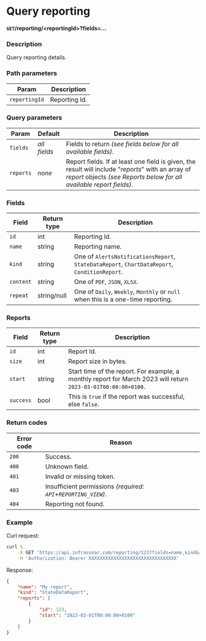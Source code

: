 # Query reporting
**`GET`/reporting/<reportingId\>?fields=...**

### Description
Query reporting details.

### Path parameters
Param               | Description
--------------------|-------------
`reportingId`       | Reporting Id.

### Query parameters
Param               | Default           | Description
--------------------|-------------------|-------------
`fields`            | _all fields_      | Fields to return _(see fields below for all available fields)_.
`reports`           | _none_            | Report fields. If at least one field is given, the result will include "_reports_" with an array of _report_ objects _(see Reports below for all available report fields)_.

### Fields
Field               | Return type   | Description
--------------------|---------------|-------------
`id`                | int           | Reporting Id.
`name`              | string        | Reporting name.
`kind`              | string        | One of `AlertsNotificationsReport`, `StateDataReport`, `ChartDataReport`, `ConditionReport`.
`content`           | string        | One of `PDF`, `JSON`, `XLSX`.
`repeat`            | string/null   | One of `Daily`, `Weekly`, `Monthly` or `null` when this is a one-time reporting.

### Reports
Field               | Return type   | Description
--------------------|---------------|-------------
`id`                | int           | Report Id.
`size`              | int           | Report size in bytes.
`start`             | string        | Start time of the report. For example, a monthly report for March 2023 will return `2023-03-01T00:00:00+0100`.
`success`           | bool          | This is `true` if the report was successful, else `false`.


### Return codes
Error code  | Reason
------------|--------
`200`       | Success.
`400`       | Unknown field.
`401`       | Invalid or missing token.
`403`       | Insufficient permissions _(required: `API`+`REPORTING_VIEW`)_.
`404`       | Reporting not found.

### Example
Curl request:
```bash
curl \
    -X GET 'https://api.infrasonar.com/reporting/123?fields=name,kind&reports=id,start' \
    -H 'Authorization: Bearer XXXXXXXXXXXXXXXXXXXXXXXXXXXXXXXX'
```

Response:
```json
{
    "name": "My report",
    "kind": "StateDataReport",
    "reports": [
        {
            "id": 123,
            "start": "2023-03-01T00:00:00+0100"
        }
    ]
}
```
